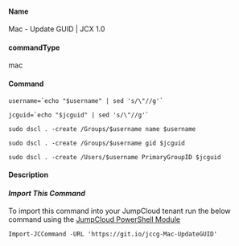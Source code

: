 #### Name

Mac - Update GUID | JCX 1.0

#### commandType

mac

#### Command

```
username=`echo "$username" | sed 's/\"//g'`

jcguid=`echo "$jcguid" | sed 's/\"//g'`

sudo dscl . -create /Groups/$username name $username

sudo dscl . -create /Groups/$username gid $jcguid

sudo dscl . -create /Users/$username PrimaryGroupID $jcguid
```

#### Description


#### *Import This Command*

To import this command into your JumpCloud tenant run the below command using the [JumpCloud PowerShell Module](https://github.com/TheJumpCloud/support/wiki/Installing-the-JumpCloud-PowerShell-Module)

```
Import-JCCommand -URL 'https://git.io/jccg-Mac-UpdateGUID'
```

